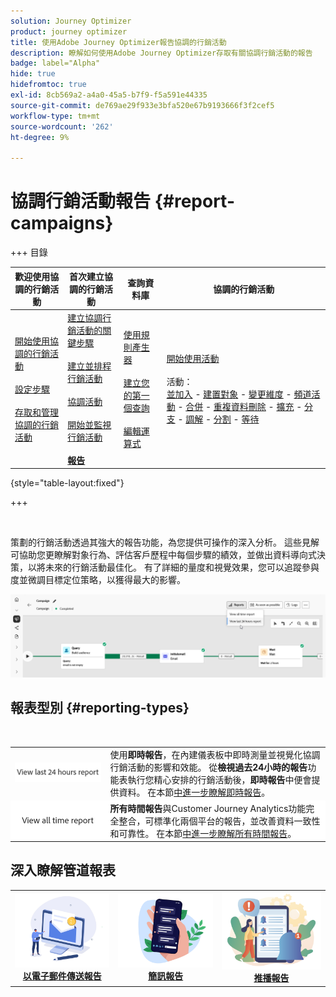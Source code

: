 ```yaml
---
solution: Journey Optimizer
product: journey optimizer
title: 使用Adobe Journey Optimizer報告協調的行銷活動
description: 瞭解如何使用Adobe Journey Optimizer存取有關協調行銷活動的報告
badge: label="Alpha"
hide: true
hidefromtoc: true
exl-id: 8cb569a2-a4a0-45a5-b7f9-f5a591e44335
source-git-commit: de769ae29f933e3bfa520e67b9193666f3f2cef5
workflow-type: tm+mt
source-wordcount: '262'
ht-degree: 9%

---
```


# 協調行銷活動報告 {#report-campaigns}

+++ 目錄

| 歡迎使用協調的行銷活動 | 首次建立協調的行銷活動 | 查詢資料庫 | 協調的行銷活動 |
|---|---|---|---|
| [開始使用協調的行銷活動](gs-orchestrated-campaigns.md)<br/><br/>[設定步驟](configuration-steps.md)<br/><br/>[存取和管理協調的行銷活動](access-manage-orchestrated-campaigns.md) | [建立協調行銷活動的關鍵步驟](gs-campaign-creation.md)<br/><br/>[建立並排程行銷活動](create-orchestrated-campaign.md)<br/><br/>[協調活動](orchestrate-activities.md)<br/><br/>[開始並監視行銷活動](start-monitor-campaigns.md)<br/><br/><b>[報告](reporting-campaigns.md)</b> | [使用規則產生器](orchestrated-rule-builder.md)<br/><br/>[建立您的第一個查詢](build-query.md)<br/><br/>[編輯運算式](edit-expressions.md) | [開始使用活動](activities/about-activities.md)<br/><br/>活動：<br/>[並加入](activities/and-join.md) - [建置對象](activities/build-audience.md) - [變更維度](activities/change-dimension.md) - [頻道活動](activities/channels.md) - [合併](activities/combine.md) - [重複資料刪除](activities/deduplication.md) - [擴充](activities/enrichment.md) - [分支](activities/fork.md) - [調解](activities/reconciliation.md) - [分割](activities/split.md) - [等待](activities/wait.md) |

{style="table-layout:fixed"}

+++

<br/>

策劃的行銷活動透過其強大的報告功能，為您提供可操作的深入分析。 這些見解可協助您更瞭解對象行為、評估客戶歷程中每個步驟的績效，並做出資料導向式決策，以將未來的行銷活動最佳化。 有了詳細的量度和視覺效果，您可以追蹤參與度並微調目標定位策略，以獲得最大的影響。

![](assets/report-orchestrated.png)

## 報表型別 {#reporting-types}

<table style="table-layout:auto; width: 100%; border-collapse: collapse;">
  <tbody>
    <tr>
      <td><a href="../reports/live-report.md"><img alt="即時報告" src="assets/last-24hours.png"></a></td>
      <td>
        使用<b>即時報告</b>，在內建儀表板中即時測量並視覺化協調行銷活動的影響和效能。 從<b>檢視過去24小時的報告</b>功能表執行您精心安排的行銷活動後，<b>即時報告</b>中便會提供資料。 在本節<a href="../reports/live-report.md">中進一步瞭解即時報告</a>。
      </td>
        </br>
    </tr>
    <tr style="background-color: #FFFFFF;">
      <td><a href="../reports/report-gs-cja.md"><img alt="所有期間報告" src="assets/all-time-report.png"></a></td>
      <td>
        <b>所有時間報告</b>與Customer Journey Analytics功能完全整合，可標準化兩個平台的報告，並改善資料一致性和可靠性。 在本節<a href="../reports/report-gs-cja.md">中進一步瞭解所有時間報告</a>。
      </td>
    </tr>
  </tbody>
</table>

## 深入瞭解管道報表

<table style="table-layout:fixed"><tr style="border: 0; text-align: center;" >
<td><a href="../reports/campaign-global-report-cja-email.md"><img alt="電子郵件" src="../channels/assets/do-not-localize/email.png"></a><br/><a href="../reports/campaign-global-report-cja-email.md"><strong>以電子郵件傳送報告</strong></a></td>
<td><a href="../reports/campaign-global-report-cja-sms.md"><img alt="簡訊" src="../channels/assets/do-not-localize/sms.png"></a><br/><a href="../reports/campaign-global-report-cja-sms.md"><strong>簡訊報告</strong></a></td>
<td><a href="../reports/campaign-global-report-cja-push.md"><img alt="推播" src="../channels/assets/do-not-localize/push.png"></a><a href="../reports/campaign-global-report-cja-push.md"><strong>推播報告</strong></a></td>
</tr></table>

